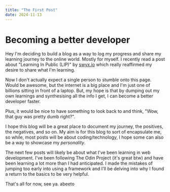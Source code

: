 ```yaml
---
title: "The First Post"
date: 2024-11-13
---
```

# Becoming a better developer
Hey I'm deciding to build a blog as a way to log my progress and share my learning journey to the online world.
Mostly for myself. I recently read a post about "Learning In Public (LIP)" by [swyx.io](https://www.swyx.io/learn-in-public) which really reaffirmed my desire to share what I'm learning.

Now I don't actually expect a single person to stumble onto this page. Would be awesome, but the internet is a big place and I'm just one of billions sitting in front of a laptop. But, my hope is that by dumping out my own learnings and synthesising all the info I get, I can become a better developer faster. 

Plus, it would be nice to have something to look back to and think, "Wow, that guy was pretty dumb right?".

I hope this blog will be a great place to document my journey, the positives, the negatives, and so on.
My aim is for this blog to sort of encapsulate me, so while, most posts will be about coding/technology, I hope some can also be a way to showcase my *personality*.

The next few posts will likely be about what I've been learning in web development. I've been following The Odin Project (it's great btw) and have been learning a lot more than I had anticipated. I made the mistakes of jumping too early into using a framework and I'll be delving into why I found a return to the basics to be very helpful.

That's all for now, see ya.
abeeto

